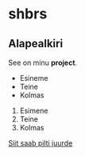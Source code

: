# shbrs
## Alapealkiri 

See on minu **project**.

- Esineme
- Teine
- Kolmas

1. Esimene
2. Teine
3. Kolmas

[Siit saab pilti juurde](www.google.com)